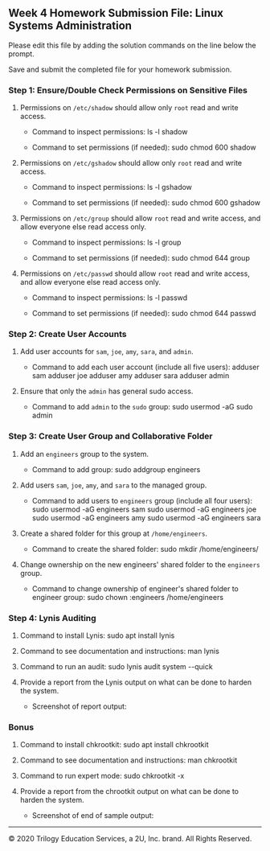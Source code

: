 ## Week 4 Homework Submission File: Linux Systems Administration

Please edit this file by adding the solution commands on the line below the prompt.

Save and submit the completed file for your homework submission.


### Step 1: Ensure/Double Check Permissions on Sensitive Files

1. Permissions on `/etc/shadow` should allow only `root` read and write access.

    - Command to inspect permissions:
	ls -l shadow

    - Command to set permissions (if needed):
	sudo chmod 600 shadow

2. Permissions on `/etc/gshadow` should allow only `root` read and write access.

    - Command to inspect permissions:
	ls -l gshadow

    - Command to set permissions (if needed):
	sudo chmod 600 gshadow

3. Permissions on `/etc/group` should allow `root` read and write access, and allow everyone else read access only.

    - Command to inspect permissions:
	ls -l group

    - Command to set permissions (if needed):
	sudo chmod 644 group

4. Permissions on `/etc/passwd` should allow `root` read and write access, and allow everyone else read access only.

    - Command to inspect permissions:
	ls -l passwd

    - Command to set permissions (if needed):
	sudo chmod 644 passwd

### Step 2: Create User Accounts

1. Add user accounts for `sam`, `joe`, `amy`, `sara`, and `admin`.

    - Command to add each user account (include all five users):
	adduser sam
	adduser joe
	adduser amy
	adduser sara
	adduser admin

2. Ensure that only the `admin` has general sudo access.

    - Command to add `admin` to the `sudo` group:
	sudo usermod -aG sudo admin

### Step 3: Create User Group and Collaborative Folder

1. Add an `engineers` group to the system.

    - Command to add group:
	sudo addgroup engineers

2. Add users `sam`, `joe`, `amy`, and `sara` to the managed group.

    - Command to add users to `engineers` group (include all four users):
	sudo usermod -aG engineers sam
	sudo usermod -aG engineers joe
	sudo usermod -aG engineers amy
	sudo usermod -aG engineers sara
	
3. Create a shared folder for this group at `/home/engineers`.

    - Command to create the shared folder:
	sudo mkdir /home/engineers/

4. Change ownership on the new engineers' shared folder to the `engineers` group.
    - Command to change ownership of engineer's shared folder to engineer group:
	sudo chown :engineers /home/engineers
	
### Step 4: Lynis Auditing

1. Command to install Lynis:
	sudo apt install lynis

2. Command to see documentation and instructions:
	man lynis

3. Command to run an audit:
	sudo lynis audit system --quick

4. Provide a report from the Lynis output on what can be done to harden the system.

    - Screenshot of report output:
	

### Bonus
1. Command to install chkrootkit:
	sudo apt install chkrootkit

2. Command to see documentation and instructions:
	man chkrootkit

3. Command to run expert mode:
	sudo chkrootkit -x

4. Provide a report from the chrootkit output on what can be done to harden the system.
    - Screenshot of end of sample output:

---
© 2020 Trilogy Education Services, a 2U, Inc. brand. All Rights Reserved.
